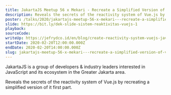 ```yaml
---
title: JakartaJS Meetup 56 x Mekari - Recreate a Simplified Version of Vue.js Reactivity
description: Reveals the secrets of the reactivity system of Vue.js by recreating a simplified version of it first part.
poster: /talks/2020/jakartajs-meetup-56-x-mekari---recreate-a-simplified-version-of-vuejs-reactivity.jpg
slide: https://bit.ly/dek-slide-sistem-reaktivitas-vuejs-1
playback: 
sourceCode: 
writeUp: https://jefrydco.id/en/blog/create-reactivity-system-vuejs-javascript-part-1
startDate: 2020-02-20T12:00:00.000Z
endDate: 2020-02-20T14:00:00.000Z
slug: jakartajs-meetup-56-x-mekari---recreate-a-simplified-version-of-vuejs-reactivity
---
```


JakartaJS is a group of developers & industry leaders interested in JavaScript and its ecosystem in the Greater Jakarta area.

Reveals the secrets of the reactivity system of Vue.js by recreating a simplified version of it first part.
